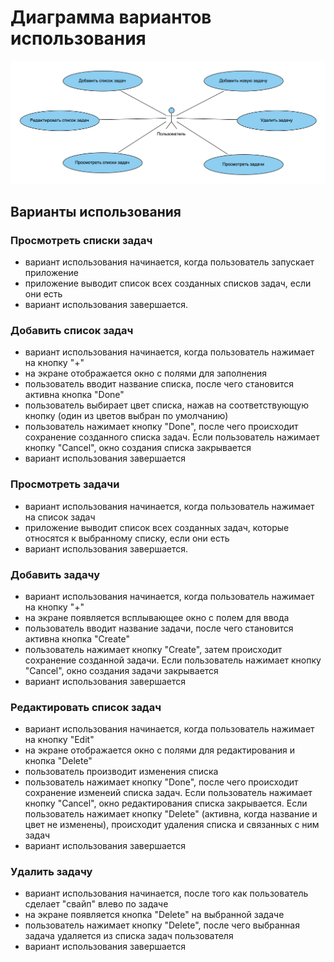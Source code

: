 # Диаграмма вариантов использования

![Use case](https://github.com/LoykoLina/AList/blob/master/Diagrams/Use%20case/Use%20case.png)

 
## Варианты использования

### Просмотреть списки задач

- вариант использования начинается, когда пользователь запускает приложение
- приложение выводит список всех созданных списков задач, если они есть
- вариант использования завершается.


### Добавить список задач

- вариант использования начинается, когда пользователь нажимает на кнопку "+"
- на экране отображается окно с полями для заполнения
- пользователь вводит название списка, после чего становится активна кнопка "Done"
- пользователь выбирает цвет списка, нажав на соответствующую кнопку (один из цветов выбран по умолчанию)
- пользователь нажимает кнопку "Done", после чего происходит сохранение созданного списка задач. Если пользователь нажимает кнопку "Cancel", окно создания списка закрывается
- вариант использования завершается

### Просмотреть задачи

- вариант использования начинается, когда пользователь нажимает на список задач
- приложение выводит список всех созданных задач, которые относятся к выбранному списку, если они есть
- вариант использования завершается.


### Добавить задачу 

- вариант использования начинается, когда пользователь нажимает на кнопку "+"
- на экране появляется всплывающее окно с полем для ввода
- пользователь вводит название задачи, после чего становится активна кнопка "Create"
- пользователь нажимает кнопку "Create", затем происходит сохранение созданной задачи. Если пользователь нажимает кнопку "Cancel", окно создания задачи закрывается
- вариант использования завершается


### Редактировать список задач

- вариант использования начинается, когда пользователь нажимает на кнопку "Edit"
- на экране отображается окно с полями для редактирования и кнопка "Delete"
- пользователь производит изменения списка
- пользователь нажимает кнопку "Done", после чего происходит сохранение изменеий списка задач. Если пользователь нажимает кнопку "Cancel", окно редактирования списка закрывается. Если пользователь нажимает кнопку "Delete" (активна, когда название и цвет не изменены), происходит удаления списка и связанных с ним задач
- вариант использования завершается


### Удалить задачу

- вариант использования начинается, после того как пользователь сделает "свайп" влево по задаче
- на экране появляется кнопка "Delete" на выбранной задаче
- пользователь нажимает кнопку "Delete", после чего выбранная задача удаляется из списка задач пользователя
- вариант использования завершается




